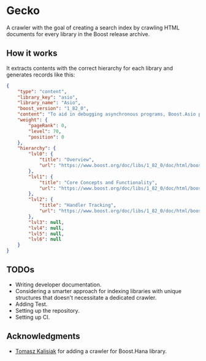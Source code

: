 # Gecko

A crawler with the goal of creating a search index by crawling HTML documents for every library in the Boost release archive.

## How it works

It extracts contents with the correct hierarchy for each library and generates records like this:

```JSON
{
    "type": "content",
    "library_key": "asio",
    "library_name": "Asio",
    "boost_version": "1_82_0",
    "content": "To aid in debugging asynchronous programs, Boost.Asio provides support for handler ...",
    "weight": {
        "pageRank": 0,
        "level": 70,
        "position": 0
    },
    "hierarchy": {
        "lvl0": {
            "title": "Overview",
            "url": "https://www.boost.org/doc/libs/1_82_0/doc/html/boost_asio/overview.html"
        },
        "lvl1": {
            "title": "Core Concepts and Functionality",
            "url": "https://www.boost.org/doc/libs/1_82_0/doc/html/boost_asio/overview/core.html"
        },
        "lvl2": {
            "title": "Handler Tracking",
            "url": "https://www.boost.org/doc/libs/1_82_0/doc/html/boost_asio/overview/core/handler_tracking.html"
        },
        "lvl3": null,
        "lvl4": null,
        "lvl5": null,
        "lvl6": null
    }
}
```

## TODOs

- Writing developer documentation.
- Considering a smarter approach for indexing libraries with unique structures that doesn't necessitate a dedicated crawler.
- Adding Test.
- Setting up the repository.
- Setting up CI.

## Acknowledgments

- [Tomasz Kalisiak](https://github.com/Bobini1) for adding a crawler for Boost.Hana library.

